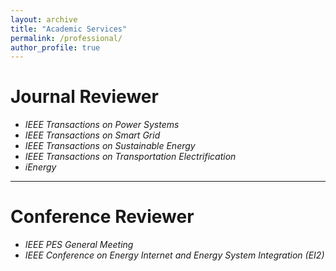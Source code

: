 ```yaml
---
layout: archive
title: "Academic Services"
permalink: /professional/
author_profile: true
---
```


# **Journal Reviewer**  

- *IEEE Transactions on Power Systems*
- *IEEE Transactions on Smart Grid*
- *IEEE Transactions on Sustainable Energy*
- *IEEE Transactions on Transportation Electrification*
- *iEnergy*





------

# **Conference Reviewer** 

- *IEEE PES General Meeting*
- *IEEE Conference on Energy Internet and Energy System Integration (EI2)* 

